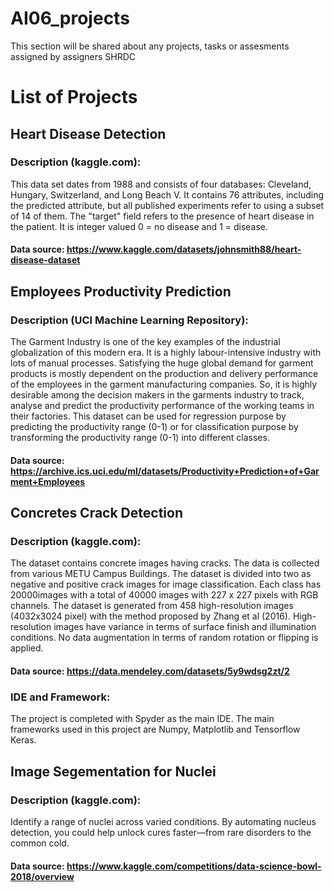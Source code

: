 # AI06_projects
 This section will be shared about any projects, tasks or assesments assigned by assigners SHRDC

# List of Projects
## Heart Disease Detection
### Description (kaggle.com): 
This data set dates from 1988 and consists of four databases: Cleveland, Hungary, Switzerland, and Long Beach V. It contains 76 attributes, including the predicted attribute, but all published experiments refer to using a subset of 14 of them. The "target" field refers to the presence of heart disease in the patient. It is integer valued 0 = no disease and 1 = disease. 
#### Data source: https://www.kaggle.com/datasets/johnsmith88/heart-disease-dataset

## Employees Productivity Prediction
### Description (UCI Machine Learning Repository): 
The Garment Industry is one of the key examples of the industrial globalization of this modern era. It is a highly labour-intensive industry with lots of manual processes. Satisfying the huge global demand for garment products is mostly dependent on the production and delivery performance of the employees in the garment manufacturing companies. So, it is highly desirable among the decision makers in the garments industry to track, analyse and predict the productivity performance of the working teams in their factories. This dataset can be used for regression purpose by predicting the productivity range (0-1) or for classification purpose by transforming the productivity range (0-1) into different classes. 
#### Data source: https://archive.ics.uci.edu/ml/datasets/Productivity+Prediction+of+Garment+Employees

## Concretes Crack Detection

### Description (kaggle.com): 
The dataset contains concrete images having cracks. The data is collected from various METU Campus Buildings.
The dataset is divided into two as negative and positive crack images for image classification. 
Each class has 20000images with a total of 40000 images with 227 x 227 pixels with RGB channels. 
The dataset is generated from 458 high-resolution images (4032x3024 pixel) with the method proposed by Zhang et al (2016). 
High-resolution images have variance in terms of surface finish and illumination conditions. 
No data augmentation in terms of random rotation or flipping is applied. 
#### Data source: https://data.mendeley.com/datasets/5y9wdsg2zt/2

### IDE and Framework:
The project is completed with Spyder as the main IDE. The main frameworks used in this project are Numpy, Matplotlib and Tensorflow Keras.

## Image Segementation for Nuclei
### Description (kaggle.com): 
Identify a range of nuclei across varied conditions. By automating nucleus detection, you could help unlock cures faster—from rare disorders to the common cold. 
#### Data source: https://www.kaggle.com/competitions/data-science-bowl-2018/overview

